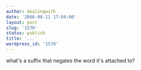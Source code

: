 ```yaml
---
author: dealingwith
date: '2006-08-11 17:04:00'
layout: post
slug: '1570'
status: publish
title: '...'
wordpress_id: '1570'
---
```


what's a suffix that negates the word it's attached to?

